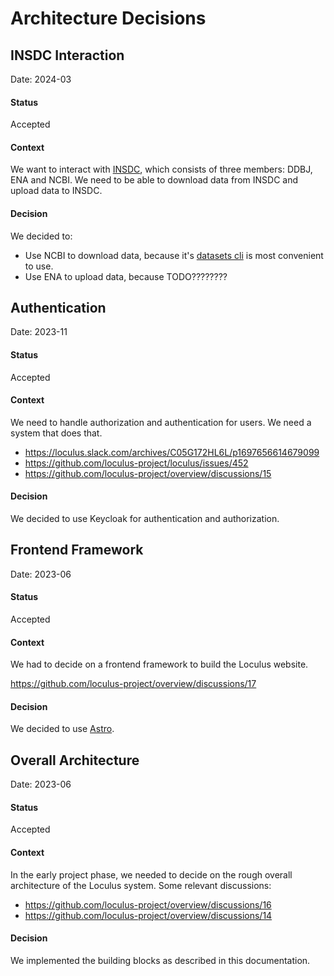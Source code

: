# Architecture Decisions

## INSDC Interaction

Date: 2024-03

#### Status

Accepted

#### Context

We want to interact with [INSDC](https://www.insdc.org/), which consists of three members: DDBJ, ENA and NCBI.
We need to be able to download data from INSDC and upload data to INSDC.

#### Decision

We decided to:
* Use NCBI to download data, because it's [datasets cli](https://www.ncbi.nlm.nih.gov/datasets/docs/v2/download-and-install/)
  is most convenient to use.
* Use ENA to upload data, because TODO????????

## Authentication

Date: 2023-11

#### Status

Accepted

#### Context

We need to handle authorization and authentication for users. We need a system that does that.

* https://loculus.slack.com/archives/C05G172HL6L/p1697656614679099
* https://github.com/loculus-project/loculus/issues/452
* https://github.com/loculus-project/overview/discussions/15

#### Decision

We decided to use Keycloak for authentication and authorization.

## Frontend Framework

Date: 2023-06

#### Status

Accepted

#### Context

We had to decide on a frontend framework to build the Loculus website.

https://github.com/loculus-project/overview/discussions/17


#### Decision

We decided to use [Astro](https://astro.build/).

## Overall Architecture

Date: 2023-06

#### Status

Accepted

#### Context

In the early project phase, we needed to decide on the rough overall architecture of the Loculus system.
Some relevant discussions:
* https://github.com/loculus-project/overview/discussions/16
* https://github.com/loculus-project/overview/discussions/14

#### Decision

We implemented the building blocks as described in this documentation.

